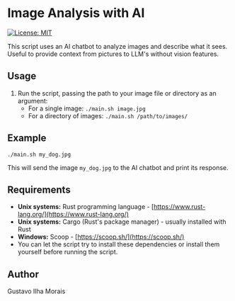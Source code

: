 # Image Analysis with AI

[![License: MIT](https://img.shields.io/badge/License-MIT-yellow.svg)](https://opensource.org/licenses/MIT)

This script uses an AI chatbot to analyze images and describe what it sees. Useful to provide context from pictures to LLM's without vision features.


## Usage

1. Run the script, passing the path to your image file or directory as an argument:
   - For a single image: `./main.sh image.jpg`
   - For a directory of images: `./main.sh /path/to/images/`


## Example

```
./main.sh my_dog.jpg
```

This will send the image `my_dog.jpg` to the AI chatbot and print its response.


## Requirements

* **Unix systems:** Rust programming language - [https://www.rust-lang.org/](https://www.rust-lang.org/)
* **Unix systems:** Cargo (Rust's package manager) - usually installed with Rust
* **Windows:** Scoop - [https://scoop.sh/](https://scoop.sh/)
* You can let the script try to install these dependencies or install them yourself before running the script.


## Author

Gustavo Ilha Morais
